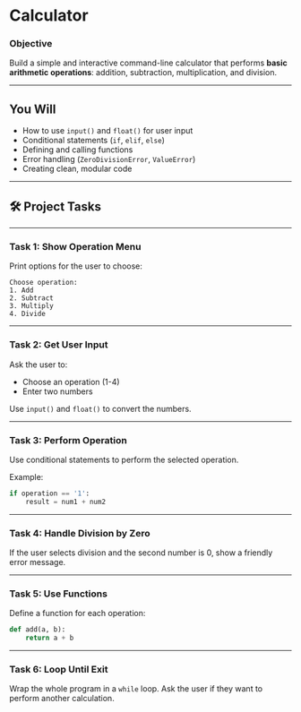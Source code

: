 # Calculator

### Objective

Build a simple and interactive command-line calculator that performs **basic arithmetic operations**: addition, subtraction, multiplication, and division.

---

## You Will

- How to use `input()` and `float()` for user input
- Conditional statements (`if`, `elif`, `else`)
- Defining and calling functions
- Error handling (`ZeroDivisionError`, `ValueError`)
- Creating clean, modular code

---

## 🛠️ Project Tasks

---

### Task 1: Show Operation Menu

Print options for the user to choose:

```
Choose operation:
1. Add
2. Subtract
3. Multiply
4. Divide

```

---

### Task 2: Get User Input

Ask the user to:

- Choose an operation (1-4)
- Enter two numbers

Use `input()` and `float()` to convert the numbers.

---

### Task 3: Perform Operation

Use conditional statements to perform the selected operation.

Example:

```python
if operation == '1':
    result = num1 + num2

```

---

### Task 4: Handle Division by Zero

If the user selects division and the second number is 0, show a friendly error message.

---

### Task 5: Use Functions

Define a function for each operation:

```python
def add(a, b):
    return a + b

```

---

### Task 6: Loop Until Exit

Wrap the whole program in a `while` loop. Ask the user if they want to perform another calculation.
